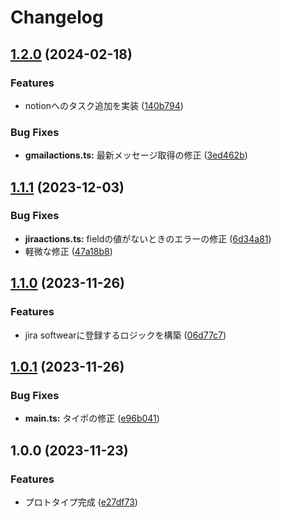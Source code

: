 # Changelog

## [1.2.0](https://github.com/kos-dw/mail-sorting/compare/v1.1.1...v1.2.0) (2024-02-18)


### Features

* notionへのタスク追加を実装 ([140b794](https://github.com/kos-dw/mail-sorting/commit/140b7941ce32037f225fb8ce9466c6c04e7494e9))


### Bug Fixes

* **gmailactions.ts:** 最新メッセージ取得の修正 ([3ed462b](https://github.com/kos-dw/mail-sorting/commit/3ed462bb6c83c4fc37813a9510b00ade444b3474))

## [1.1.1](https://github.com/kos-dw/mail-sorting/compare/v1.1.0...v1.1.1) (2023-12-03)


### Bug Fixes

* **jiraactions.ts:** fieldの値がないときのエラーの修正 ([6d34a81](https://github.com/kos-dw/mail-sorting/commit/6d34a81910f9ba269e46fdf102368ed2c5faca15))
* 軽微な修正 ([47a18b8](https://github.com/kos-dw/mail-sorting/commit/47a18b869d4951f145324ca3cb689f2b47d3aeb3))

## [1.1.0](https://github.com/kos-dw/mail-sorting/compare/v1.0.1...v1.1.0) (2023-11-26)


### Features

* jira softwearに登録するロジックを構築 ([06d77c7](https://github.com/kos-dw/mail-sorting/commit/06d77c7b70b4cec49fe2f9e094a782ea13aa10ea))

## [1.0.1](https://github.com/kos-dw/mail-sorting/compare/v1.0.0...v1.0.1) (2023-11-26)


### Bug Fixes

* **main.ts:** タイポの修正 ([e96b041](https://github.com/kos-dw/mail-sorting/commit/e96b041c67d292a43fc8bbebaba1993179e33a50))

## 1.0.0 (2023-11-23)


### Features

* プロトタイプ完成 ([e27df73](https://github.com/kos-dw/mail-sorting/commit/e27df73b9bd9853c4cad2920bbaed776ce6e8b75))

